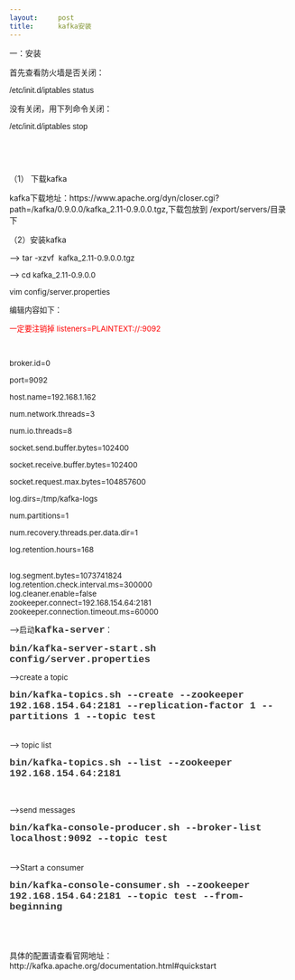 ```yaml
---
layout:     post
title:      kafka安装
---
```

<div id="article_content" class="article_content clearfix csdn-tracking-statistics" data-pid="blog" data-mod="popu_307" data-dsm="post">
								            <link rel="stylesheet" href="https://csdnimg.cn/release/phoenix/template/css/ck_htmledit_views-f76675cdea.css">
						<div class="htmledit_views" id="content_views">
                
<p>一：安装</p>
<p>首先查看防火墙是否关闭：</p>
<p><span style="font-family:'Microsoft YaHei', Verdana, sans-serif, SimSun;font-size:14px;">/etc/init.d/iptables status</span><br></p>
<p><span style="font-family:'Microsoft YaHei', Verdana, sans-serif, SimSun;font-size:14px;">没有关闭，用下列命令关闭：</span></p>
<p><span style="font-family:'Microsoft YaHei', Verdana, sans-serif, SimSun;font-size:14px;"><span style="font-family:'Microsoft YaHei', Verdana, sans-serif, SimSun;font-size:14px;">/etc/init.d/iptables stop</span><br></span></p>
<p><span style="font-family:'Microsoft YaHei', Verdana, sans-serif, SimSun;font-size:14px;"><span style="font-family:'Microsoft YaHei', Verdana, sans-serif, SimSun;font-size:14px;"><br></span></span></p>
<p><span style="font-family:'Microsoft YaHei', Verdana, sans-serif, SimSun;font-size:14px;"><span style="font-family:'Microsoft YaHei', Verdana, sans-serif, SimSun;font-size:14px;"><br></span></span></p>
<p><span></span>（1） 下载kafka</p>
<p><span></span>kafka下载地址：https://www.apache.org/dyn/closer.cgi?path=/kafka/0.9.0.0/kafka_2.11-0.9.0.0.tgz,下载包放到 /export/servers/目录下</p>
<p><span></span></p>
<span></span>
<p></p>
<p><span></span>（2）安装kafka</p>
<p><span></span>--&gt; tar -xzvf  <span style="font-size:13.3333px;">kafka_2.11-0.9.0.0.tgz</span></p>
<p><span style="font-size:13.3333px;"><span></span>--&gt; cd <span style="font-size:13.3333px;">kafka_2.11-0.9.0.0</span></span></p>
<p><span style="font-size:13.3333px;"><span style="font-size:13.3333px;"><span></span>vim config/server.properties</span></span></p>
<p><span style="font-size:13.3333px;"><span style="font-size:13.3333px;"><span></span>编辑内容如下：</span></span></p>
<p><span style="font-size:13.3332996368408px;"><span style="color:#ff0000;">一定要注销掉 listeners=PLAINTEXT://:9092</span></span></p>
<p><span style="font-size:13.3332996368408px;"><span style="color:#ff0000;"><br></span></span></p>
<p><span style="font-size:13.3333px;">broker.id=0<br></span></p>
<p><span style="font-size:13.3333px;">port=9092<br></span></p>
<p><span style="font-size:13.3333px;">host.name=192.168.1.162<br></span></p>
<p><span style="font-size:13.3333px;">num.network.threads=3<br></span></p>
<p><span style="font-size:13.3333px;">num.io.threads=8<br></span></p>
<p><span style="font-size:13.3333px;">socket.send.buffer.bytes=102400<br></span></p>
<p><span style="font-size:13.3333px;">socket.receive.buffer.bytes=102400<br></span></p>
<p><span style="font-size:13.3333px;">socket.request.max.bytes=104857600<br></span></p>
<p><span style="font-size:13.3333px;">log.dirs=/tmp/kafka-logs<br></span></p>
<p><span style="font-size:13.3333px;">num.partitions=1<br></span></p>
<p><span style="font-size:13.3333px;">num.recovery.threads.per.data.dir=1<br></span></p>
<p><span style="font-size:13.3332996368408px;">log.retention.hours=168</span></p>
<p><span style="font-size:13.3333px;"><span style="font-size:13.3333px;"><span><br>
log.segment.bytes=1073741824<br>
log.retention.check.interval.ms=300000<br>
log.cleaner.enable=false<br>
zookeeper.connect=192.168.154.64:2181<br>
zookeeper.connection.timeout.ms=60000<br></span></span></span></p>
<p><span style="font-size:13.3333px;"><span></span>--&gt;启动<span style="color:rgb(51,51,51);font-family:'courier new', courier, monospace;font-size:17.3333px;"><strong>kafka-server</strong></span>：</span></p>
<p><span style="font-size:13.3333px;"><span></span></span><span style="color:rgb(51,51,51);font-family:'courier new', courier, monospace;font-size:17.3333px;"><strong>bin/kafka-server-start.sh config/server.properties</strong></span></p>
<p><span style="font-size:13.3333px;"><span></span></span></p>
<p><span style="font-size:13.3333px;"><span></span>--&gt;create a topic</span></p>
<p><span style="font-size:13.3333px;"><span></span></span><span style="color:rgb(51,51,51);font-family:'courier new', courier, monospace;font-size:17.3333px;"><strong>bin/kafka-topics.sh --create --zookeeper 192.168.154.64:2181
 --replication-factor 1 --partitions 1 --topic test</strong></span></p>
<p><span><span style="font-family:'courier new', courier, monospace;color:#333333;"><span style="font-size:17.3333px;"><strong><span></span><br></strong></span></span><span style="font-size:13.3333px;">--&gt; topic list</span></span></p>
<p><span><span style="font-size:13.3333px;"><span></span></span></span><span style="color:rgb(51,51,51);font-family:'courier new', courier, monospace;font-size:17.3333px;"><strong>bin/kafka-topics.sh
 --list --zookeeper 192.168.154.64:2181</strong></span></p>
<p><span style="color:rgb(51,51,51);font-family:'courier new', courier, monospace;font-size:17.3333px;"><strong><br></strong></span></p>
<p><span style="color:rgb(51,51,51);font-family:'courier new', courier, monospace;font-size:17.3333px;"><strong><span></span><span></span></strong></span></p>
<p><span style="font-size:13.3333px;"><span></span>--&gt;send messages</span></p>
<p><span style="font-size:13.3333px;"><span></span></span><span style="color:rgb(51,51,51);font-family:'courier new', courier, monospace;font-size:17.3333px;"><strong>bin/kafka-console-producer.sh --broker-list localhost:9092
 --topic test</strong></span></p>
<p><span><span style="font-family:'courier new', courier, monospace;color:#333333;"><span style="font-size:17.3333px;"><strong><span></span><br></strong></span></span><span style="font-size:13.3333px;"></span></span><span style="font-size:13.3333px;"></span>--&gt;Start a consumer</p>
<p><span></span><span style="color:rgb(51,51,51);font-family:'courier new', courier, monospace;font-size:17.3333px;"><strong>bin/kafka-console-consumer.sh --zookeeper 192.168.154.64:2181 --topic test --from-beginning</strong></span></p>
<p><span><span style="font-family:'courier new', courier, monospace;color:#333333;"><span style="font-size:17.3333px;"><strong><br></strong></span></span></span></p>
<p><span><span style="font-family:'courier new', courier, monospace;color:#333333;"><span style="font-size:17.3333px;"><strong><span></span><br></strong></span></span></span><span></span>具体的配置请查看官网地址：http://kafka.apache.org/documentation.html#quickstart<br><span style="font-size:13.3333px;"></span></p>
<p><span></span></p>
<p><span></span></p>
<p><br></p>
            </div>
                </div>